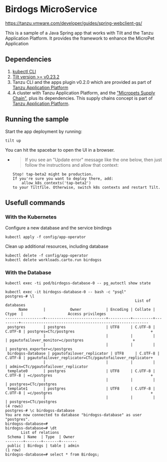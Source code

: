 # Birdogs MicroService

https://tanzu.vmware.com/developer/guides/spring-webclient-gs/

This is a sample of a Java Spring app that works with Tilt and the Tanzu Application Platform.
It provides the framework to enhance the MicroPet Application

## Dependencies
1. [kubectl CLI](https://kubernetes.io/docs/tasks/tools/)
1. [Tilt version >= v0.23.2](https://docs.tilt.dev/install.html)
1. Tanzu CLI and the apps plugin v0.2.0 which are provided as part of [Tanzu Application Platform](https://network.tanzu.vmware.com/products/tanzu-application-platform)
1. A cluster with Tanzu Application Platform, and the ["Micropets Supply Chain"](https://github.com/bmoussaud/micropets-app-operator), plus its dependencies. This supply chains concept is part of [Tanzu Application Platform](https://network.tanzu.vmware.com/products/tanzu-application-platform).

## Running the sample


Start the app deployment by running:

```
tilt up
```

You can hit the spacebar to open the UI in a browser. 

- > If you see an "Update error" message like the one below, then just follow the instructions and allow that context:
    ```
    Stop! tap-beta2 might be production.
    If you're sure you want to deploy there, add:
        allow_k8s_contexts('tap-beta2')
    to your Tiltfile. Otherwise, switch k8s contexts and restart Tilt.
    ```
## Usefull commands 

### With the Kubernetes

Configure a new database and the service bindings

````
kubectl apply -f config/app-operator
````

Clean up additional resources, including database
````
kubectl delete -f config/app-operator
kubectl delete workloads.carto.run birdogss
````


### With the Database

```
kubectl exec -ti pod/birdogss-database-0 -- pg_autoctl show state
```
```
kubectl exec -it birdogss-database-0 -- bash -c "psql"
postgres-# \l
                                                          List of databases
      Name       |           Owner           | Encoding | Collate |  Ctype  |                    Access privileges
-----------------+---------------------------+----------+---------+---------+---------------------------------------------------------
 postgres        | postgres                  | UTF8     | C.UTF-8 | C.UTF-8 | postgres=CTc/postgres                                  +
                 |                           |          |         |         | pgautofailover_monitor=c/postgres                      +
                 |                           |          |         |         | postgres_exporter=c/postgres
 birdogss-database | pgautofailover_replicator | UTF8     | C.UTF-8 | C.UTF-8 | pgautofailover_replicator=CTc/pgautofailover_replicator+
                 |                           |          |         |         | admin=CTc/pgautofailover_replicator
 template0       | postgres                  | UTF8     | C.UTF-8 | C.UTF-8 | =c/postgres                                            +
                 |                           |          |         |         | postgres=CTc/postgres
 template1       | postgres                  | UTF8     | C.UTF-8 | C.UTF-8 | =c/postgres                                            +
                 |                           |          |         |         | postgres=CTc/postgres
(4 rows)
postgres-# \c birdogss-database
You are now connected to database "birdogss-database" as user "postgres".
birdogss-database=#
birdogss-database=# \dt
       List of relations
 Schema | Name  | Type  | Owner
--------+-------+-------+-------
 public | Birdogs | table | admin
(1 row)
birdogss-database=# select * from Birdogs;
```